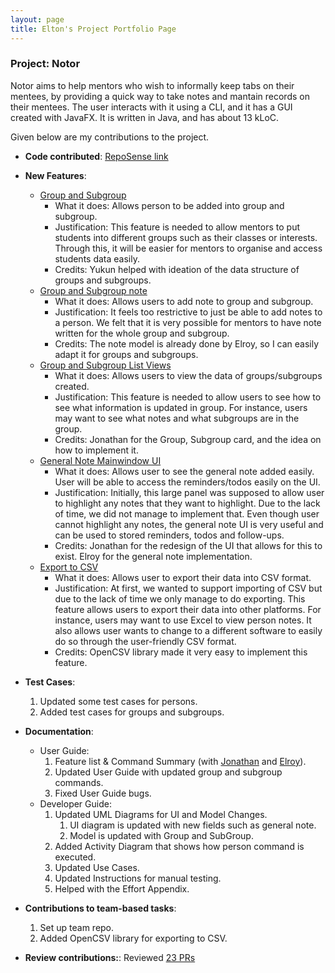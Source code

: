 ```yaml
---
layout: page
title: Elton's Project Portfolio Page
---
```


### Project: Notor

Notor aims to help mentors who wish to informally keep tabs on their mentees, by providing a quick way to take notes and
mantain records on their mentees. The user interacts with it using a CLI, and it has a GUI created with JavaFX. It is
written in Java, and has about 13 kLoC.

Given below are my contributions to the project.
* **Code contributed**: [RepoSense link](https://nus-cs2103-ay2122s1.github.io/tp-dashboard/?search=&sort=groupTitle&sortWithin=title&since=2021-09-17&timeframe=commit&mergegroup=&groupSelect=groupByRepos&breakdown=false)

* **New Features**:
    * [Group and Subgroup](https://github.com/AY2122S1-CS2103T-W08-1/tp/pull/78)
        * What it does: Allows person to be added into group and subgroup.
        * Justification: This feature is needed to allow mentors to put students into different groups such as their classes
            or interests. Through this, it will be easier for mentors to organise and access students data easily.
        * Credits: Yukun helped with ideation of the data structure of groups and subgroups.
    * [Group and Subgroup note](https://github.com/AY2122S1-CS2103T-W08-1/tp/pull/127)
        * What it does: Allows users to add note to group and subgroup.
        * Justification: It feels too restrictive to just be able to add notes to a person. We felt that it is very possible for
            mentors to have note written for the whole group and subgroup.
        * Credits: The note model is already done by Elroy, so I can easily adapt it for groups and subgroups.
    * [Group and Subgroup List Views](https://github.com/AY2122S1-CS2103T-W08-1/tp/pull/143)
        * What it does: Allows users to view the data of groups/subgroups created.
        * Justification: This feature is needed to allow users to see how to see what information is updated in group.
            For instance, users may want to see what notes and what subgroups are in the group.
        * Credits: Jonathan for the Group, Subgroup card, and the idea on how to implement it.
    * [General Note Mainwindow UI](https://github.com/AY2122S1-CS2103T-W08-1/tp/pull/150)
        * What it does: Allows user to see the general note added easily. User will be able to access the reminders/todos
        easily on the UI.
        * Justification: Initially, this large panel was supposed to allow user to highlight any notes that they want to highlight.
        Due to the lack of time, we did not manage to implement that. Even though user cannot highlight any notes,
        the general note UI is very useful and can be used to stored reminders, todos and follow-ups.
        * Credits: Jonathan for the redesign of the UI that allows for this to exist. Elroy for the general note implementation.
    * [Export to CSV](https://github.com/AY2122S1-CS2103T-W08-1/tp/pull/138)
        * What it does: Allows user to export their data into CSV format.
        * Justification: At first, we wanted to support importing of CSV but due to the lack of time we only manage to do exporting.
            This feature allows users to export their data into other platforms. For instance, users may want to use Excel to view
            person notes. It also allows user wants to change to a different software to easily do so through the user-friendly CSV format.
        * Credits: OpenCSV library made it very easy to implement this feature.

* **Test Cases**:
    1. Updated some test cases for persons.
    1. Added test cases for groups and subgroups.
* **Documentation**:
    * User Guide:
        1. Feature list & Command Summary (with [Jonathan](halphasx.md) and [Elroy](elroygohjy.md)).
        1. Updated User Guide with updated group and subgroup commands.
        1. Fixed User Guide bugs.
  * Developer Guide:
    1. Updated UML Diagrams for UI and Model Changes.
        1. UI diagram is updated with new fields such as general note.
        1. Model is updated with Group and SubGroup.
    1. Added Activity Diagram that shows how person command is executed.
    1. Updated Use Cases.
    1. Updated Instructions for manual testing.
    1. Helped with the Effort Appendix.
* **Contributions to team-based tasks**:
  1. Set up team repo.
  1. Added OpenCSV library for exporting to CSV.

* **Review contributions:**: Reviewed [23 PRs](https://github.com/AY2122S1-CS2103T-W08-1/tp/pulls?q=is%3Apr+is%3Aclosed+reviewed-by%3AEltonGohJH)
